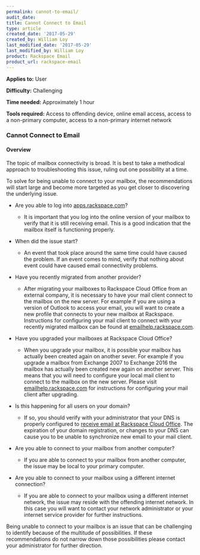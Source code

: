 ```yaml
---
permalink: cannot-to-email/
audit_date:
title: Cannot Connect to Email
type: article
created_date: '2017-05-29'
created_by: William Loy
last_modified_date: '2017-05-29'
last_modified_by: William Loy
product: Rackspace Email
product_url: rackspace-email
---
```

**Applies to:** User

**Difficulty:** Challenging

**Time needed:** Approximately 1 hour

**Tools required:** Access to offending device, online email access, access to a non-primary computer, access to a non-primary internet network


### Cannot Connect to Email


#### Overview

The topic of mailbox connectivity is broad. It is best to take a methodical approach to troubleshooting this issue, ruling out one possibility at a time.

To solve for being unable to connect to your mailbox, the recommendations will start large and become more targeted as you get closer to discovering the underlying issue.
- Are you able to log into [apps.rackspace.com](apps.rackspace.com)?
    - It is important that you log into the online version of your mailbox to verify that it is still receiving email. This is a good indication that the mailbox itself is functioning properly.

- When did the issue start?
    - An event that took place around the same time could have caused the problem. If an event comes to mind, verify that nothing about event could have caused email connectivity problems.  

- Have you recently migrated from another provider?
    - After migrating your mailboxes to Rackspace Cloud Office from an external company, it is necessary to have your mail client connect to the mailbox on the new server. For example if you are using a version of Outlook to access your email, you will want to create a new profile that connects to your new mailbox at Rackspace. Instructions for configuring your mail client to connect with your recently migrated mailbox can be found at [emailhelp.rackspace.com](emailhelp.rackspace.com).

- Have you upgraded your mailboxes at Rackspace Cloud Office?
    - When you upgrade your mailbox, it is possible your mailbox has actually been created again on another sever. For example if you upgrade a mailbox from Exchange 2007 to Exchange 2016 the mailbox has actually been created new again on another server. This means that you will need to configure your local mail client to connect to the mailbox on the new server. Please visit [emailhelp.rackspace.com](emailhelp.rackspace.com) for instructions for configuring your mail client after upgrading.

- Is this happening for all users on your domain?
    - If so, you should verify with your administrator that your DNS is properly configured to [receive email at Rackspace Cloud Office](/how-to/set-up-dns-records-for-cloud-office-email/). The expiration of your domain registration, or changes to your DNS can cause you to be unable to synchronize new email to your mail client.

- Are you able to connect to your mailbox from another computer?
    - If you are able to connect to your mailbox from another computer, the issue may be local to your primary computer.

- Are you able to connect to your mailbox using a different internet connection?
    - If you are able to connect to your mailbox using a different internet network, the issue may reside with the offending internet network. In this case you will want to contact your network administrator or your internet service provider for further instructions.

Being unable to connect to your mailbox is an issue that can be challenging to identify because of the multitude of possibilities. If these recommendations do not narrow down those possibilities please contact your administrator for further direction.

